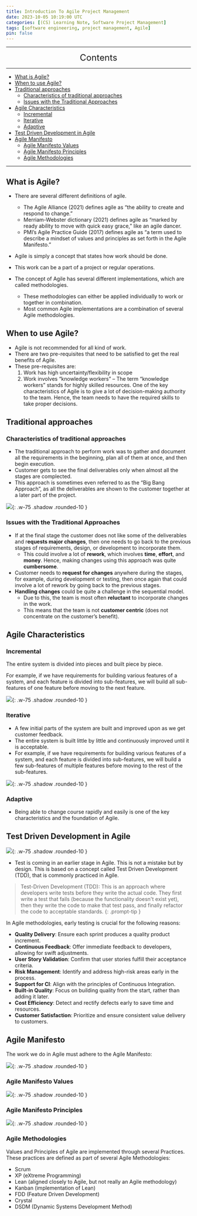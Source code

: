 ```yaml
---
title: Introduction To Agile Project Management
date: 2023-10-05 10:19:00 UTC
categories: [(CS) Learning Note, Software Project Management]
tags: [software engineering, project management, Agile]
pin: false
---
```


---
<center><font size='5'> Contents </font></center>

---

<!-- TOC -->
  * [What is Agile?](#what-is-agile)
  * [When to use Agile?](#when-to-use-agile)
  * [Traditional approaches](#traditional-approaches)
    * [Characteristics of traditional approaches](#characteristics-of-traditional-approaches)
    * [Issues with the Traditional Approaches](#issues-with-the-traditional-approaches)
  * [Agile Characteristics](#agile-characteristics)
    * [Incremental](#incremental)
    * [Iterative](#iterative)
    * [Adaptive](#adaptive)
  * [Test Driven Development in Agile](#test-driven-development-in-agile)
  * [Agile Manifesto](#agile-manifesto)
    * [Agile Manifesto Values](#agile-manifesto-values)
    * [Agile Manifesto Principles](#agile-manifesto-principles)
    * [Agile Methodologies](#agile-methodologies)
<!-- TOC -->

---

## What is Agile?

- There are several different definitions of agile.
  - The Agile Alliance (2021) defines agile as “the ability to create and respond to change.”
  - Merriam-Webster dictionary (2021) defines agile as “marked by ready ability to move with quick easy grace,” like an agile dancer.
  - PMI’s Agile Practice Guide (2017) defines agile as “a term used to describe a mindset of values and principles as set forth in the Agile Manifesto.”

- Agile is simply a concept that states how work should be done.
- This work can be a part of a project or regular operations.
- The concept of Agile has several different implementations, which are called methodologies.
  - These methodologies can either be applied individually to work or together in combination.
  - Most common Agile implementations are a combination of several Agile methodologies.

## When to use Agile?

- Agile is not recommended for all kind of work.
- There are two pre-requisites that need to be satisfied to get the real benefits of Agile.
- These pre-requisites are:
  1. Work has high uncertainty/flexibility in scope
  2. Work involves “knowledge workers” –
   The term “knowledge workers” stands for highly skilled resources.
   One of the key characteristics of Agile is to give a lot of decision-making authority to the team. Hence, the team needs to have the required skills to take proper decisions.

## Traditional approaches

### Characteristics of traditional approaches

- The traditional approach to perform work was to gather and document all the requirements in the beginning, plan all of them at once, and then begin execution.
- Customer gets to see the final deliverables only when almost all the stages are complected.
- This approach is sometimes even referred to as the “Big Bang Approach”, as all the deliverables are shown to the customer together at a later part of the project. 

![](https://i.postimg.cc/XvSrYnNV/1696529007757.png){: .w-75 .shadow .rounded-10 }

### Issues with the Traditional Approaches

- If at the final stage the customer does not like some of the deliverables and r**equests major changes**, then one needs to go back to the previous stages of requirements, design, or development to incorporate them.
  - This could involve a lot of **rework**, which involves **time**, **effort**, and **money**. Hence, making changes using this approach was quite **cumbersome**.
- Customer needs to **request for changes** anywhere during the stages, for example, during development or testing, then once again that could involve a lot of rework by going back to the previous stages.
- **Handling changes** could be quite a challenge in the sequential model. 
  - Due to this, the team is most often **reluctant** to incorporate changes in the work. 
  - This means that the team is not **customer centric** (does not concentrate on the customer’s benefit). 

## Agile Characteristics

### Incremental

The entire system is divided into pieces and built piece by piece. 

For example, if we have requirements for building various features of a system, and each feature is divided into sub-features, we will build all sub-features of one feature before moving to the next feature. 

![](https://i.postimg.cc/FsnZGCmM/1696532377309.png){: .w-75 .shadow .rounded-10 }

### Iterative

- A few initial parts of the system are built and improved upon as we get customer feedback.
- The entire system is built little by little and continuously improved until it is acceptable.
- For example, if we have requirements for building various features of a system, and each feature is divided into sub-features, we will build a few sub-features of multiple features before moving to the rest of the sub-features. 

![](https://i.postimg.cc/zvhgj7jr/1696532448158.png){: .w-75 .shadow .rounded-10 }

### Adaptive

- Being able to change course rapidly and easily is one of the key characteristics and the foundation of Agile.

## Test Driven Development in Agile

![](https://i.postimg.cc/hP3kx0Yj/1696532491303.png){: .w-75 .shadow .rounded-10 }

- Test is coming in an earlier stage in Agile. This is not a mistake but by design. This is based on a concept called Test Driven Development (TDD), that is commonly practiced in Agile.

> Test-Driven Development (TDD): This is an approach where developers write tests before they write the actual code. They first write a test that fails (because the functionality doesn't exist yet), then they write the code to make that test pass, and finally refactor the code to acceptable standards.
{: .prompt-tip }

In Agile methodologies, early testing is crucial for the following reasons:

- **Quality Delivery**: Ensure each sprint produces a quality product increment.
- **Continuous Feedback**: Offer immediate feedback to developers, allowing for swift adjustments.
- **User Story Validation**: Confirm that user stories fulfill their acceptance criteria.
- **Risk Management**: Identify and address high-risk areas early in the process.
- **Support for CI**: Align with the principles of Continuous Integration.
- **Built-in Quality**: Focus on building quality from the start, rather than adding it later.
- **Cost Efficiency**: Detect and rectify defects early to save time and resources.
- **Customer Satisfaction**: Prioritize and ensure consistent value delivery to customers.

## Agile Manifesto

The work we do in Agile must adhere to the Agile Manifesto:

![](https://i.postimg.cc/rpGZhGf5/1696532523131.png){: .w-75 .shadow .rounded-10 }

### Agile Manifesto Values

![](https://i.postimg.cc/SQ50Yr3K/1696532556480.png){: .w-75 .shadow .rounded-10 }

### Agile Manifesto Principles

![](https://i.postimg.cc/L5q8Bsmg/1696531891530.png){: .w-75 .shadow .rounded-10 }

### Agile Methodologies

Values and Principles of Agile are implemented through several Practices. These practices are defined as part of several Agile Methodologies:

- Scrum
- XP (eXtreme Programming)
- Lean (aligned closely to Agile, but not really an Agile methodology)
- Kanban (implementation of Lean)
- FDD (Feature Driven Development)
- Crystal
- DSDM (Dynamic Systems Development Method)
